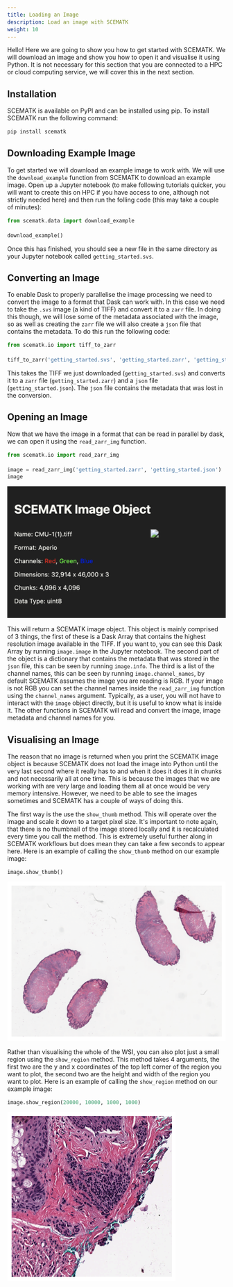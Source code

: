 ```yaml
---
title: Loading an Image
description: Load an image with SCEMATK
weight: 10
---
```


Hello! Here we are going to show you how to get started with SCEMATK. We will download an image and show you how to open it and visualise it using Python. It is not necessary for this section that you are connected to a HPC or cloud computing service, we will cover this in the next section.

## Installation

SCEMATK is available on PyPI and can be installed using pip. To install SCEMATK run the following command:

```bash
pip install scematk
```

## Downloading Example Image

To get started we will download an example image to work with. We will use the `download_example` function from SCEMATK to download an example image. Open up a Jupyter notebook (to make following tutorials quicker, you will want to create this on HPC if you have access to one, although not strictly needed here) and then run the folling code (this may take a couple of minutes):

```python
from scematk.data import download_example

download_example()
```

Once this has finished, you should see a new file in the same directory as your Jupyter notebook called `getting_started.svs`.

## Converting an Image

To enable Dask to properly parallelise the image processing we need to convert the image to a format that Dask can work with. In this case we need to take the `.svs` image (a kind of TIFF) and convert it to a `zarr` file. In doing this though, we will lose some of the metadata associated with the image, so as well as creating the `zarr` file we will also create a `json` file that contains the metadata. To do this run the following code:

```python
from scematk.io import tiff_to_zarr

tiff_to_zarr('getting_started.svs', 'getting_started.zarr', 'getting_started.json')
```

This takes the TIFF we just downloaded (`getting_started.svs`) and converts it to a `zarr` file (`getting_started.zarr`) and a `json` file (`getting_started.json`). The `json` file contains the metadata that was lost in the conversion.

## Opening an Image

Now that we have the image in a format that can be read in parallel by dask, we can open it using the `read_zarr_img` function.

```python
from scematk.io import read_zarr_img

image = read_zarr_img('getting_started.zarr', 'getting_started.json')
image
```

![Example Tile](./tile.png)

This will return a SCEMATK image object. This object is mainly comprised of 3 things, the first of these is a Dask Array that contains the highest resolution image available in the TIFF. If you want to, you can see this Dask Array by running `image.image` in the Jupyter notebook. The second part of the object is a dictionary that contains the metadata that was stored in the `json` file, this can be seen by running `image.info`. The third is a list of the channel names, this can be seen by running `image.channel_names`, by default SCEMATK assumes the image you are reading is RGB. If your image is not RGB you can set the channel names inside the `read_zarr_img` function using the `channel_names` argument. Typically, as a user, you will not have to interact with the `image` object directly, but it is useful to know what is inside it. The other functions in SCEMATK will read and convert the image, image metadata and channel names for you.

## Visualising an Image

The reason that no image is returned when you print the SCEMATK image object is because SCEMATK does not load the image into Python until the very last second where it really has to and when it does it does it in chunks and not necessarily all at one time. This is because the images that we are working with are very large and loading them all at once would be very memory intensive. However, we need to be able to see the images sometimes and SCEMATK has a couple of ways of doing this. 

The first way is the use the `show_thumb` method. This will operate over the image and scale it down to a target pixel size. It's important to note again, that there is no thumbnail of the image stored locally and it is recalculated every time you call the method. This is extremely useful further along in SCEMATK workflows but does mean they can take a few seconds to appear here. Here is an example of calling the `show_thumb` method on our example image:

```python
image.show_thumb()
```

![Example Thumbnail](./thumb.png)

Rather than visualising the whole of the WSI, you can also plot just a small region using the `show_region` method. This method takes 4 arguments, the first two are the y and x coordinates of the top left corner of the region you want to plot, the second two are the height and width of the region you want to plot. Here is an example of calling the `show_region` method on our example image:

```python
image.show_region(20000, 10000, 1000, 1000)
```

![Example Region](./region.png)